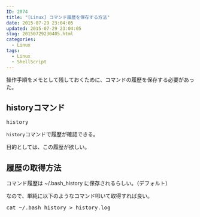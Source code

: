 ```yaml
---
ID: 2074
title: "[Linux] コマンド履歴を保存する方法"
date: 2015-07-29 23:04:05
updated: 2015-07-29 23:04:05
slug: 20150729230405.html
categories:
  - Linux
tags:
  - Linux
  - ShellScript
---
```


操作手順をメモとして残しておくために、コマンドの履歴を保存する必要があった。

<!--more-->
<h2>historyコマンド</h2>
<pre class="cmd">history</pre>
<code>history</code>コマンドで履歴が確認できる。

目的としては、この履歴が欲しい。

<h2>履歴の取得方法</h2>
コマンド履歴は ~/.bash_history に保存されるらしい。（デフォルト）

なので、単純に以下のようなコマンド叩いて取得すれば良い。

<pre class="cmd">cat ~/.bash_history > history.log</pre>
